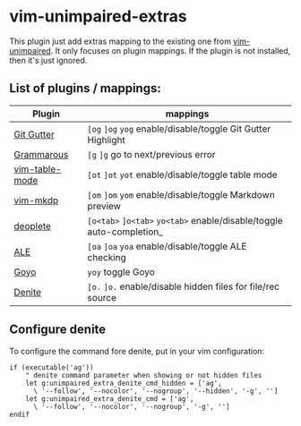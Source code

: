 
# vim-unimpaired-extras

This plugin just add extras mapping to the existing one from
[vim-unimpaired][1]. It only focuses on plugin mappings. If the plugin is not
installed, then it's just ignored.


## List of plugins / mappings:

| Plugin              | mappings                                                             |
|---------------------|----------------------------------------------------------------------|
| [Git Gutter][2]     | `[og` `]og` `yog` enable/disable/toggle Git Gutter Highlight         |
| [Grammarous][3]     | `[g` `]g` go to next/previous error                                  |
| [vim-table-mode][4] | `[ot` `]ot` `yot` enable/disable/toggle table mode                   |
| [vim-mkdp][5]       | `[om` `]om` `yom` enable/disable/toggle Markdown preview             |
| [deoplete][6]       | `[o<tab>` `]o<tab>` `yo<tab>` enable/disable/toggle auto-completion_ |
| [ALE][7]            | `[oa` `]oa` `yoa` enable/disable/toggle ALE checking                 |
| [Goyo][8]           | `yoy` toggle Goyo                                                    |
| [Denite][9]         | `[o.` `]o.` enable/disable hidden files for file/rec source          |


## Configure denite

To configure the command fore denite, put in your vim configuration:

  ```
  if (executable('ag'))
      " denite command parameter when showing or not hidden files
      let g:unimpaired_extra_denite_cmd_hidden = ['ag', 
        \ '--follow', '--nocolor', '--nogroup', '--hidden', '-g', '']
      let g:unimpaired_extra_denite_cmd = ['ag',
        \ '--follow', '--nocolor', '--nogroup', '-g', '']
  endif
  ```

[1]: https://github.com/tpope/vim-unimpaired
[2]: https://github.com/airblade/vim-gitgutter
[3]: https://github.com/rhysd/vim-grammarous
[4]: https://github.com/dhruvasagar/vim-table-mode
[5]: https://github.com/SidOfc/mkdx
[6]: https://github.com/Shougo/deoplete.nvim
[7]: https://github.com/w0rp/ale
[8]: https://github.com/junegunn/goyo.vim
[9]: https://github.com/Shougo/denite.nvim
